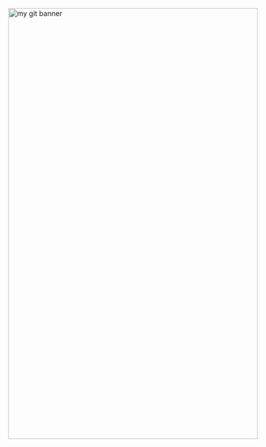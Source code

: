 <a title='View resume' href="./.github-assets/resume.pdf">
  <img src="./.github-assets/readme.svg" width="100%" height="870rem" alt="my git banner"/>
</a>
